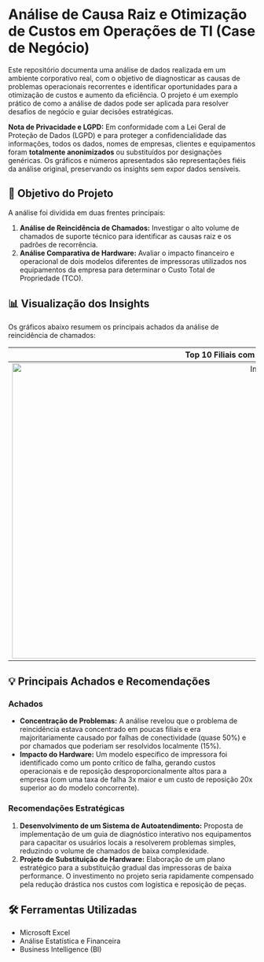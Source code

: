 # Análise de Causa Raiz e Otimização de Custos em Operações de TI (Case de Negócio)

Este repositório documenta uma análise de dados realizada em um ambiente corporativo real, com o objetivo de diagnosticar as causas de problemas operacionais recorrentes e identificar oportunidades para a otimização de custos e aumento da eficiência. O projeto é um exemplo prático de como a análise de dados pode ser aplicada para resolver desafios de negócio e guiar decisões estratégicas.

**Nota de Privacidade e LGPD:** Em conformidade com a Lei Geral de Proteção de Dados (LGPD) e para proteger a confidencialidade das informações, todos os dados, nomes de empresas, clientes e equipamentos foram **totalmente anonimizados** ou substituídos por designações genéricas. Os gráficos e números apresentados são representações fiéis da análise original, preservando os insights sem expor dados sensíveis.

## 🎯 Objetivo do Projeto

A análise foi dividida em duas frentes principais:
1.  **Análise de Reincidência de Chamados:** Investigar o alto volume de chamados de suporte técnico para identificar as causas raiz e os padrões de recorrência.
2.  **Análise Comparativa de Hardware:** Avaliar o impacto financeiro e operacional de dois modelos diferentes de impressoras utilizados nos equipamentos da empresa para determinar o Custo Total de Propriedade (TCO).

## 📊 Visualização dos Insights

Os gráficos abaixo resumem os principais achados da análise de reincidência de chamados:

| Top 10 Filiais com Maior Reincidência | Principais Causas de Chamados (% do Total) |
| :---: | :---: |
| <img width="1000" height="600" alt="Image" src="https://github.com/user-attachments/assets/57a5f0c5-f989-4219-acff-1e3d038f2546" /> | <img width="1000" height="600" alt="Image" src="https://github.com/user-attachments/assets/23e8da4d-8837-4cc5-bfac-346bdc06678e" /> |




## 💡 Principais Achados e Recomendações

### Achados
- **Concentração de Problemas:** A análise revelou que o problema de reincidência estava concentrado em poucas filiais e era majoritariamente causado por falhas de conectividade (quase 50%) e por chamados que poderiam ser resolvidos localmente (15%).
- **Impacto do Hardware:** Um modelo específico de impressora foi identificado como um ponto crítico de falha, gerando custos operacionais e de reposição desproporcionalmente altos para a empresa (com uma taxa de falha 3x maior e um custo de reposição 20x superior ao do modelo concorrente).

### Recomendações Estratégicas
1.  **Desenvolvimento de um Sistema de Autoatendimento:** Proposta de implementação de um guia de diagnóstico interativo nos equipamentos para capacitar os usuários locais a resolverem problemas simples, reduzindo o volume de chamados de baixa complexidade.
2.  **Projeto de Substituição de Hardware:** Elaboração de um plano estratégico para a substituição gradual das impressoras de baixa performance. O investimento no projeto seria rapidamente compensado pela redução drástica nos custos com logística e reposição de peças.

## 🛠️ Ferramentas Utilizadas
* Microsoft Excel
* Análise Estatística e Financeira
* Business Intelligence (BI)
